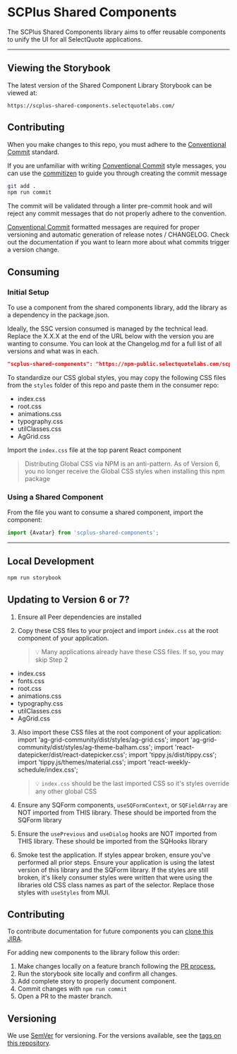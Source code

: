 # SCPlus Shared Components

The SCPlus Shared Components library aims to offer reusable components to unify the UI for all SelectQuote applications.

---

## Viewing the Storybook

The latest version of the Shared Component Library Storybook can be viewed at:

`https://scplus-shared-components.selectquotelabs.com/`

## Contributing

When you make changes to this repo, you must adhere to the [Conventional Commit](https://www.conventionalcommits.org/en/v1.0.0/#summary) standard.

If you are unfamiliar with writing [Conventional Commit](https://www.conventionalcommits.org/en/v1.0.0/#summary) style messages, you can use the [commitizen](https://commitizen.github.io/cz-cli/) to guide you through creating the commit message

```sh
git add .
npm run commit
```

The commit will be validated through a linter pre-commit hook and will reject any commit messages that do not properly adhere to the convention.

[Conventional Commit](https://www.conventionalcommits.org/en/v1.0.0/#summary) formatted messages are required for proper versioning and automatic generation of release notes / CHANGELOG. Check out the documentation if you want to learn more about what commits trigger a version change.

## Consuming

### Initial Setup

To use a component from the shared components library, add the library as a dependency in the package.json.

Ideally, the SSC version consumed is managed by the technical lead. Replace the X.X.X at the end of the URL below with the version you are wanting to consume. You can look at the Changelog.md for a full list of all versions and what was in each.

```json
"scplus-shared-components": "https://npm-public.selectquotelabs.com/scplus-shared-components/X.X.X",
```

To standardize our CSS global styles, you may copy the following CSS files from the `styles` folder of this repo and paste them in the consumer repo:

- index.css
- root.css
- animations.css
- typography.css
- utilClasses.css
- AgGrid.css

Import the `index.css` file at the top parent React component

> Distributing Global CSS via NPM is an anti-pattern. As of Version 6, you no longer receive the Global CSS styles when installing this npm package

### Using a Shared Component

From the file you want to consume a shared component, import the component:

```js
import {Avatar} from 'scplus-shared-components';
```

---

## Local Development

```bash
npm run storybook
```

## Updating to Version 6 or 7?

1. Ensure all Peer dependencies are installed
2. Copy these CSS files to your project and import `index.css` at the root component of your application.

   > 💡 Many applications already have these CSS files. If so, you may skip Step 2

- index.css
- fonts.css
- root.css
- animations.css
- typography.css
- utilClasses.css
- AgGrid.css

3. Also import these CSS files at the root component of your application:
   import 'ag-grid-community/dist/styles/ag-grid.css';
   import 'ag-grid-community/dist/styles/ag-theme-balham.css';
   import 'react-datepicker/dist/react-datepicker.css';
   import 'tippy.js/dist/tippy.css';
   import 'tippy.js/themes/material.css';
   import 'react-weekly-schedule/index.css';

   > 💡 `index.css` should be the last imported CSS so it's styles override any other global CSS

4. Ensure any SQForm components, `useSQFormContext`, or `SQFieldArray` are NOT imported from THIS library. These should be imported from the SQForm library
5. Ensure the `usePrevious` and `useDialog` hooks are NOT imported from THIS library. These should be imported from the SQHooks library
6. Smoke test the application. If styles appear broken, ensure you've performed all prior steps. Ensure your application is using the latest version of this library and the SQForm library. If the styles are still broken, it's likely consumer styles were written that were using the libraries old CSS class names as part of the selector. Replace those styles with `useStyles` from MUI.

## Contributing

To contribute documentation for future components you can [clone this JIRA](https://selectquote.atlassian.net/browse/SSC-1).

For adding new components to the library follow this order:

1. Make changes locally on a feature branch following the [PR process.](https://selectquote.atlassian.net/wiki/spaces/SE/pages/839516288/Pull+Requests)
2. Run the storybook site locally and confirm all changes.
3. Add complete story to properly document component.
4. Commit changes with `npm run commit`
5. Open a PR to the master branch.

## Versioning

We use [SemVer](http://semver.org/) for versioning. For the versions available, see the [tags on this repository](https://bitbucket.org/SelectQuote/scplus-shared-components/src/master/).
